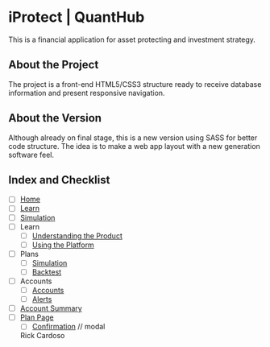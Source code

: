 # iProtect | QuantHub
This is a financial application for asset protecting and investment strategy.

## About the Project
The project is a front-end HTML5/CSS3 structure ready to receive database information and present responsive navigation.

## About the Version
Although already on final stage, this is a new version using SASS for better code structure. The idea is to make a web app layout with a new generation software feel.

## Index and Checklist
- [ ] [Home](https://rickcardoso.github.io/iProtect/01_001_Homepage.html)
- [ ] [Learn](https://rickcardoso.github.io/iProtect/02_002_Learn.html)
- [ ] [Simulation](https://rickcardoso.github.io/iProtect/03_001_Simulation.html)
- [ ] Learn
  - [ ] [Understanding the Product](https://rickcardoso.github.io/iProtect/03_002_UnderstandingProd.html)
  - [ ] [Using the Platform](https://rickcardoso.github.io/iProtect/04_003_UsingPlatform.html)
- [ ] Plans
  - [ ] [Simulation](https://rickcardoso.github.io/iProtect/05_002_Simulation.html)
  - [ ] [Backtest](https://rickcardoso.github.io/iProtect/06_001_Backtest.html)
- [ ] Accounts
  - [ ] [Accounts](https://rickcardoso.github.io/iProtect/07_002_Accounts.html)
  - [ ] [Alerts](https://rickcardoso.github.io/iProtect/08_002_Alerts.html)
- [ ] [Account Summary](https://rickcardoso.github.io/iProtect/09_003_AccountSummary.html)
- [ ] [Plan Page](https://rickcardoso.github.io/iProtect/10_003_PlanPage.html)
  - [ ] [Confirmation](https://rickcardoso.github.io/iProtect/11_002_ConfirmChanges.html) // modal
  
  Rick Cardoso
